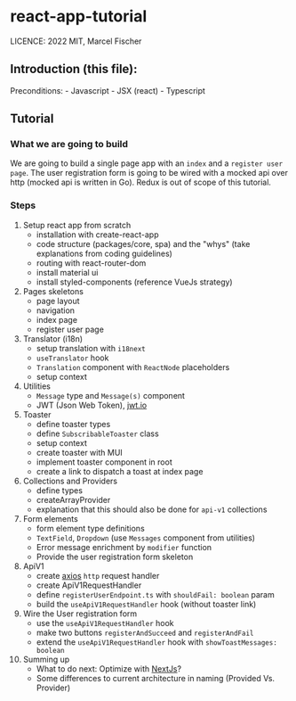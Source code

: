 # react-app-tutorial
LICENCE: 2022 MIT, Marcel Fischer

## Introduction (this file):
Preconditions:
    - Javascript
    - JSX (react)
    - Typescript

## Tutorial

### What we are going to build
We are going to build a single page app with an `index` and a `register user page`.
The user registration form is going to be wired with a mocked api over http (mocked api is written in Go).
Redux is out of scope of this tutorial.

### Steps
1. Setup react app from scratch
   - installation with create-react-app
   - code structure (packages/core, spa) and the "whys" (take explanations from coding guidelines)
   - routing with react-router-dom
   - install material ui
   - install styled-components (reference VueJs strategy)
2. Pages skeletons
   - page layout
   - navigation
   - index page
   - register user page
3. Translator (i18n)
   - setup translation with `i18next`
   - `useTranslator` hook
   - `Translation` component with `ReactNode` placeholders
   - setup context
4. Utilities
   - `Message` type and `Message(s)` component
   - JWT (Json Web Token), [jwt.io](https://jwt.io)
5. Toaster
   - define toaster types
   - define `SubscribableToaster` class
   - setup context
   - create toaster with MUI
   - implement toaster component in root
   - create a link to dispatch a toast at index page
6. Collections and Providers
   - define types
   - createArrayProvider
   - explanation that this should also be done for `api-v1` collections
7. Form elements
   - form element type definitions
   - `TextField`, `Dropdown` (use `Messages` component from utilities)
   - Error message enrichment by `modifier` function
   - Provide the user registration form skeleton
8. ApiV1
   - create [axios](https://axios-http.com) `http` request handler
   - create ApiV1RequestHandler
   - define `registerUserEndpoint.ts` with `shouldFail: boolean` param
   - build the `useApiV1RequestHandler` hook (without toaster link)
9. Wire the User registration form
   - use the `useApiV1RequestHandler` hook
   - make two buttons `registerAndSucceed` and `registerAndFail` 
   - extend the `useApiV1RequestHandler` hook with `showToastMessages: boolean`
9. Summing up
   - What to do next: Optimize with [NextJs](https://nextjs.org)?
   - Some differences to current architecture in naming (Provided Vs. Provider)